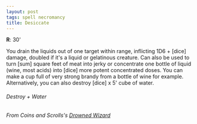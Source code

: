 ```yaml
---
layout: post
tags: spell necromancy
title: Desiccate
---
```

**R**:  30'

You drain the liquids out of one target within range, inflicting 1D6 + [dice] damage, doubled if it's a liquid or gelatinous creature. Can also be used to turn [sum] square feet of meat into jerky or concentrate one bottle of liquid (wine, most acids) into [dice] more potent concentrated doses. You can make a cup full of very strong brandy from a bottle of wine for example. Alternatively, you can also destroy [dice] x 5' cube of water.
 
###### Destroy + Water
###### From Coins and Scrolls's [Drowned Wizard](https://coinsandscrolls.blogspot.com/2017/06/osr-drowned-wizards.html)
